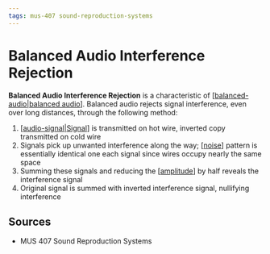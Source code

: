 ```yaml
---
tags: mus-407 sound-reproduction-systems
---
```


# Balanced Audio Interference Rejection

**Balanced Audio Interference Rejection** is a characteristic of [[balanced-audio|balanced audio]]. Balanced audio rejects signal interference, even over long distances, through the following method:

1. [[audio-signal|Signal]] is transmitted on hot wire, inverted copy transmitted on cold wire
2. Signals pick up unwanted interference along the way; [[noise]] pattern is essentially identical one each signal since wires occupy nearly the same space
3. Summing these signals and reducing the [[amplitude]] by half reveals the interference signal
4. Original signal is summed with inverted interference signal, nullifying interference

## Sources

- MUS 407 Sound Reproduction Systems

[//begin]: # "Autogenerated link references for markdown compatibility"
[balanced-audio|balanced audio]: balanced-audio "Balanced audio"
[audio-signal|Signal]: audio-signal "Audio Signal"
[noise]: noise "Noise"
[amplitude]: amplitude "Amplitude"
[//end]: # "Autogenerated link references"